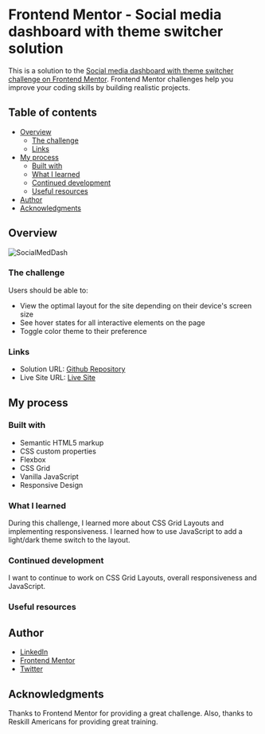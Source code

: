 # Frontend Mentor - Social media dashboard with theme switcher solution

This is a solution to the [Social media dashboard with theme switcher challenge on Frontend Mentor](https://www.frontendmentor.io/challenges/social-media-dashboard-with-theme-switcher-6oY8ozp_H). Frontend Mentor challenges help you improve your coding skills by building realistic projects. 

## Table of contents

- [Overview](#overview)
  - [The challenge](#the-challenge)
  - [Links](#links)
- [My process](#my-process)
  - [Built with](#built-with)
  - [What I learned](#what-i-learned)
  - [Continued development](#continued-development)
  - [Useful resources](#useful-resources)
- [Author](#author)
- [Acknowledgments](#acknowledgments)

## Overview

![SocialMedDash](https://user-images.githubusercontent.com/66088725/124181702-ba2f9080-da6a-11eb-911e-bc8c77c33f93.JPG)


### The challenge

Users should be able to:

- View the optimal layout for the site depending on their device's screen size
- See hover states for all interactive elements on the page
- Toggle color theme to their preference


### Links

- Solution URL: [Github Repository](https://github.com/Pia007/SocialMediaDashBoard)
- Live Site URL: [Live Site](https://pia007.github.io/SocialMediaDashBoard/)

## My process

### Built with

- Semantic HTML5 markup
- CSS custom properties
- Flexbox
- CSS Grid
- Vanilla JavaScript
- Responsive Design



### What I learned

During this challenge, I learned more about CSS Grid Layouts and implementing responsiveness. I learned how to use JavaScript to add a light/dark theme switch to the layout.


### Continued development

I want to continue to work on CSS Grid Layouts, overall responsiveness and JavaScript.


### Useful resources


## Author

- [LinkedIn](https://www.linkedin.com/in/pia-torain-dev)
- [Frontend Mentor](https://www.frontendmentor.io/profile/pia007)
- [Twitter](https://www.twitter.com/FeenixRizn)


## Acknowledgments

Thanks to Frontend Mentor for providing a great challenge. Also, thanks to Reskill Americans for providing great training.


